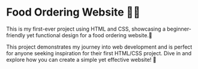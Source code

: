# Food Ordering Website 🍔🍕
This is my first-ever project using HTML and CSS, showcasing a beginner-friendly yet functional design for a food ordering website.🚀

This project demonstrates my journey into web development and is perfect for anyone seeking inspiration for their first HTML/CSS project. Dive in and explore how you can create a simple yet effective website! 🌟
